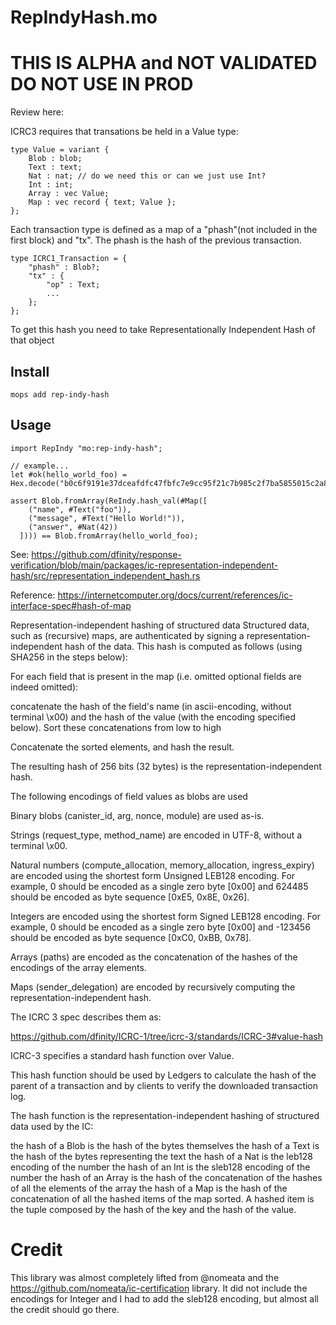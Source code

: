 # RepIndyHash.mo

# THIS IS ALPHA and NOT VALIDATED DO NOT USE IN PROD

Review here:

ICRC3 requires that transations be held in a Value type:

```
type Value = variant { 
    Blob : blob; 
    Text : text; 
    Nat : nat; // do we need this or can we just use Int?
    Int : int;
    Array : vec Value; 
    Map : vec record { text; Value }; 
};
```

Each transaction type is defined as a map of a "phash"(not included in the first block) and "tx".  The phash is the hash of the previous transaction.  

```
type ICRC1_Transaction = {
    "phash" : Blob?;
    "tx" : {
        "op" : Text;
        ...
    };
};

```

To get this hash you need to take Representationally Independent Hash of that object

## Install
```
mops add rep-indy-hash
```

## Usage
```motoko
import RepIndy "mo:rep-indy-hash";

// example...
let #ok(hello_world_foo) = Hex.decode("b0c6f9191e37dceafdfc47fbfc7e9cc95f21c7b985c2f7ba5855015c2a8f13ac");

assert Blob.fromArray(ReIndy.hash_val(#Map([
    ("name", #Text("foo")),
    ("message", #Text("Hello World!")),
    ("answer", #Nat(42))
  ]))) == Blob.fromArray(hello_world_foo);
```

See: https://github.com/dfinity/response-verification/blob/main/packages/ic-representation-independent-hash/src/representation_independent_hash.rs

Reference: https://internetcomputer.org/docs/current/references/ic-interface-spec#hash-of-map

Representation-independent hashing of structured data
Structured data, such as (recursive) maps, are authenticated by signing a representation-independent hash of the data. This hash is computed as follows (using SHA256 in the steps below):

For each field that is present in the map (i.e. omitted optional fields are indeed omitted):

concatenate the hash of the field's name (in ascii-encoding, without terminal \x00) and the hash of the value (with the encoding specified below).
Sort these concatenations from low to high

Concatenate the sorted elements, and hash the result.

The resulting hash of 256 bits (32 bytes) is the representation-independent hash.

The following encodings of field values as blobs are used

Binary blobs (canister_id, arg, nonce, module) are used as-is.

Strings (request_type, method_name) are encoded in UTF-8, without a terminal \x00.

Natural numbers (compute_allocation, memory_allocation, ingress_expiry) are encoded using the shortest form Unsigned LEB128 encoding. For example, 0 should be encoded as a single zero byte [0x00] and 624485 should be encoded as byte sequence [0xE5, 0x8E, 0x26].

Integers are encoded using the shortest form Signed LEB128 encoding. For example, 0 should be encoded as a single zero byte [0x00] and -123456 should be encoded as byte sequence [0xC0, 0xBB, 0x78].

Arrays (paths) are encoded as the concatenation of the hashes of the encodings of the array elements.

Maps (sender_delegation) are encoded by recursively computing the representation-independent hash.

The ICRC 3 spec describes them as:

https://github.com/dfinity/ICRC-1/tree/icrc-3/standards/ICRC-3#value-hash

ICRC-3 specifies a standard hash function over Value.

This hash function should be used by Ledgers to calculate the hash of the parent of a transaction and by clients to verify the downloaded transaction log.

The hash function is the representation-independent hashing of structured data used by the IC:

the hash of a Blob is the hash of the bytes themselves
the hash of a Text is the hash of the bytes representing the text
the hash of a Nat is the leb128 encoding of the number
the hash of an Int is the sleb128 encoding of the number
the hash of an Array is the hash of the concatenation of the hashes of all the elements of the array
the hash of a Map is the hash of the concatenation of all the hashed items of the map sorted. A hashed item is the tuple composed by the hash of the key and the hash of the value.


# Credit

This library was almost completely lifted from @nomeata and the https://github.com/nomeata/ic-certification library.  It did not include the encodings for Integer and I had to add the sleb128 encoding, but almost all the credit should go there.